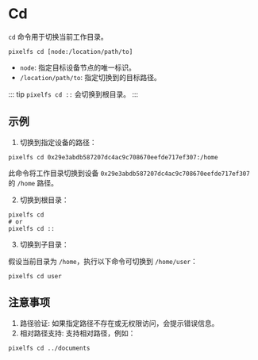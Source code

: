 # Cd

`cd` 命令用于切换当前工作目录。

```shell
pixelfs cd [node:/location/path/to]
```

- `node`: 指定目标设备节点的唯一标识。
- `/location/path/to`: 指定切换到的目标路径。

::: tip
`pixelfs cd ::` 会切换到根目录。
:::

## 示例

1. 切换到指定设备的路径：

```shell
pixelfs cd 0x29e3abdb587207dc4ac9c708670eefde717ef307:/home
```

此命令将工作目录切换到设备 `0x29e3abdb587207dc4ac9c708670eefde717ef307` 的 `/home` 路径。

2. 切换到根目录：

```shell
pixelfs cd
# or
pixelfs cd ::
```

3. 切换到子目录：

假设当前目录为 `/home`，执行以下命令可切换到 `/home/user`：

```shell
pixelfs cd user
```

## 注意事项

1. 路径验证: 如果指定路径不存在或无权限访问，会提示错误信息。
2. 相对路径支持: 支持相对路径，例如：

```shell
pixelfs cd ../documents
```
